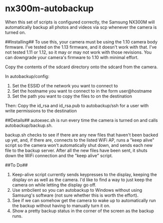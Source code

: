 nx300m-autobackup
=================

When this set of scripts is configured correctly, the
Samsung NX300M will automatically backup all photos and
videos via scp whenever the camera is turned on.

##Installing##
To use this, your camera must be using the 1.10 camera body
firmware.  I've tested on the 1.13 firmware, and it doesn't
work with that.  I've not tested 1.11 or 1.12, so it may or
may not work with those revisions.  You can downgrade your
camera's firmware to 1.10 with minimal effort.

Copy the contents of the sdcard directory onto the sdcard
from the camera.

In autobackup/config:
1. Set the ESSID of the network you want to connect to
2. Set the hostname you want to connect to in the form
user@hostname
3. Set the path you want to copy the files to on the
destination

Then:
Copy the id_rsa and id_rsa.pub to autobackup/ssh for a
user with write permissions to the destination

##Details##
autoexec.sh is run every time the camera is turned on and
calls autobackup/backup.sh.

backup.sh checks to see if there are any new files that
haven't been backed up yet, and, if there are, connects to
the listed WiFi AP, runs a "keep alive" script so the
camera won't automatically shut down, and sends each new
file to the backup server.  After all the new files have
been sent, it shuts down the WiFi connection and the "keep
alive" script.

##To Do##
1. Keep-alive script currently sends keypresses to the
display, keeping the display on as well as the camera.  I'd
like to find a way to just keep the camera on while letting
the display go off.
2. Use smbclient so you can autobackup to Windows without
using Samsung's software (not sure whether this is worth
the effort).
3. See if we can somehow get the camera to wake up to
automatically run the backup without having to manually
turn it on.
4. Show a pretty backup status in the corner of the screen
as the backup runs.
